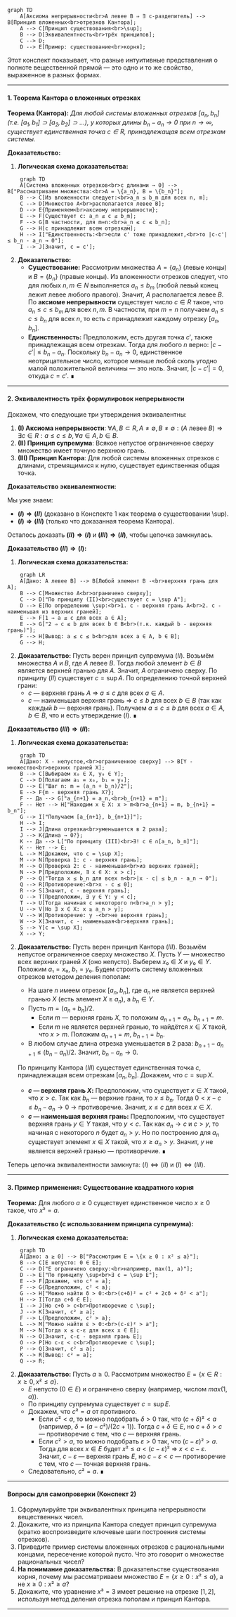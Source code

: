 ```mermaid
graph TD
    A[Аксиома непрерывности<br>A левее B ⇒ ∃ c-разделитель] --> B[Принцип вложенных<br>отрезков Кантора];
    A --> C[Принцип существования<br>\sup];
    B --> D[Эквивалентность<br>трёх принципов];
    C --> D;
    D --> E[Пример: существование<br>корня];
```

Этот конспект показывает, что разные интуитивные представления о полноте вещественной прямой — это одно и то же свойство, выраженное в разных формах.

---

#### **1. Теорема Кантора о вложенных отрезках**

**Теорема (Кантора):**
*Для любой системы вложенных отрезков ${[a_n, b_n]}$ (т.е. $[a_1, b_1] ⊃ [a_2, b_2] ⊃ ...$), у которых длины $b_n - a_n → 0$ при $n → ∞$, существует единственная точка $c ∈ R$, принадлежащая всем отрезкам системы.*

**Доказательство:**
1.  **Логическая схема доказательства:**
```mermaid
    graph TD
    A[Система вложенных отрезков<br>с длинами → 0] --> B["Рассматриваем множества:<br>A = \{a_n}, B = \{b_n}"];
    B --> C[Из вложенности следует:<br>a_n ≤ b_m для всех n, m];
    C --> D[Множество A<br>располагается левее B];
    D --> E{Применяем<br>аксиому непрерывности};
    E --> F[Существует c: a_n ≤ c ≤ b_m];
    F --> G[В частности, для m=n:<br>a_n ≤ c ≤ b_n];
    G --> H[c принадлежит всем отрезкам];
    H --> I["Единственность:<br>если c' тоже принадлежит,<br>то |c-c'| ≤ b_n - a_n → 0"];
    I --> J[Значит, c = c'];
```

2.  **Доказательство:**
    *   **Существование:**
        Рассмотрим множества $A = \{a_n\}$ (левые концы) и $B = \{b_n\}$ (правые концы). Из вложенности отрезков следует, что для любых $n, m ∈ N$ выполняется $a_n ≤ b_m$ (любой левый конец лежит левее любого правого). Значит, $A$ располагается левее $B$.
        По **аксиоме непрерывности** существует число $c ∈ R$ такое, что $a_n ≤ c ≤ b_m$ для всех $n, m$.
        В частности, при $m = n$ получаем $a_n ≤ c ≤ b_n$ для всех $n$, то есть $c$ принадлежит каждому отрезку $[a_n, b_n]$.
    *   **Единственность:**
        Предположим, есть другая точка $c'$, также принадлежащая всем отрезкам. Тогда для любого $n$ верно: $|c - c'| ≤ b_n - a_n$. Поскольку $b_n - a_n → 0$, единственное неотрицательное число, которое меньше любой сколь угодно малой положительной величины — это ноль. Значит, $|c - c'| = 0$, откуда $c = c'$. ∎

---

#### **2. Эквивалентность трёх формулировок непрерывности**

Докажем, что следующие три утверждения эквивалентны:
1.  **(I) Аксиома непрерывности**: $∀ A, B ⊂ R, A ≠ ∅, B ≠ ∅: (A \text{ левее } B) ⇒ ∃ c ∈ R: a ≤ c ≤ b, ∀ a ∈ A, b ∈ B.$
2.  **(II) Принцип супремума**: Всякое непустое ограниченное сверху множество имеет точную верхнюю грань.
3.  **(III) Принцип Кантора**: Для любой системы вложенных отрезков с длинами, стремящимися к нулю, существует единственная общая точка.

**Доказательство эквивалентности:**

Мы уже знаем:
*   **$(I) ⇒ (II)$** (доказано в Конспекте 1 как теорема о существовании \sup).
*   **$(I) ⇒ (III)$** (только что доказанная теорема Кантора).

Осталось доказать **$(II) ⇒ (I)$** и **$(III) ⇒ (II)$**, чтобы цепочка замкнулась.

**Доказательство $(II) ⇒ (I)$:**

1.  **Логическая схема доказательства:**
```mermaid
    graph LR
    A[Дано: A левее B] --> B[Любой элемент B -<br>верхняя грань для A];
    B --> C[Множество A<br>ограничено сверху];
    C --> D["По принципу (II)<br>существует c = \sup A"];
    D --> E[По определению \sup:<br>1. c - верхняя грань A<br>2. c - наименьшая из верхних граней];
    E --> F[1 ⇒ a ≤ c для всех a ∈ A];
    E --> G["2 ⇒ c ≤ b для всех b ∈ B<br>(т.к. каждый b - верхняя грань)"];
    F --> H[Вывод: a ≤ c ≤ b<br>для всех a ∈ A, b ∈ B];
    G --> H;
```

2.  **Доказательство:**
    Пусть верен принцип супремума $(II)$. Возьмём множества $A$ и $B$, где $A$ левее $B$. Тогда любой элемент $b ∈ B$ является верхней гранью для $A$. Значит, $A$ ограничено сверху. По принципу $(II)$ существует $c = \sup A$.
    По определению точной верхней грани:
    *   $c$ — верхняя грань $A$ ⇒ $a ≤ c$ для всех $a ∈ A$.
    *   $c$ — наименьшая верхняя грань ⇒ $c ≤ b$ для всех $b ∈ B$ (так как каждый $b$ — верхняя грань).
    Получаем $a ≤ c ≤ b$ для всех $a ∈ A, b ∈ B$, что и есть утверждение $(I)$. ∎

**Доказательство $(III) ⇒ (II)$:**

1.  **Логическая схема доказательства:**
```mermaid
    graph TD
    A[Дано: X - непустое,<br>ограниченное сверху] --> B[Y - множество<br>верхних граней X];
    B --> C[Выбираем x₀ ∈ X, y₀ ∈ Y];
    C --> D[Полагаем a₁ = x₀, b₁ = y₀];
    D --> E["Шаг n: m = (a_n + b_n)/2"];
    E --> F{m - верхняя грань X?};
    F -- Да --> G["a_{n+1} = a_n,<br>b_{n+1} = m"];
    F -- Нет --> H["Находим x ∈ X: x > m<br>a_{n+1} = m, b_{n+1} = b_n"];
    G --> I["Получаем [a_{n+1}, b_{n+1}]"];
    H --> I;
    I --> J[Длина отрезка<br>уменьшается в 2 раза];
    J --> K{Длина → 0?};
    K -- Да --> L["По принципу (III)<br>∃! c ∈ ∩[a_n, b_n]"];
    K -- Нет --> E;
    L --> M[Докажем, что c = \sup X];
    M --> N[Проверка 1: c - верхняя грань];
    M --> O[Проверка 2: c - наименьшая<br>из верхних граней];
    N --> P[Предположим, ∃ x ∈ X: x > c];
    P --> Q["Тогда x ≤ b_n для всех n<br>|x - c| ≤ b_n - a_n → 0"];
    Q --> R[Противоречие:<br>x - c ≤ 0];
    R --> S[Значит, c - верхняя грань];
    O --> T[Предположим, ∃ y ∈ Y: y < c];
    T --> U[Тогда начиная с некоторого n<br>a_n > y];
    U --> V[Но ∃ x ∈ X: x ≥ a_n > y];
    V --> W[Противоречие: y -<br>не верхняя грань];
    W --> X[Значит, c - наименьшая<br>верхняя грань];
    S --> Y[c = \sup X];
    X --> Y;
```

2.  **Доказательство:**
    Пусть верен принцип Кантора $(III)$. Возьмём непустое ограниченное сверху множество $X$. Пусть $Y$ — множество всех верхних граней $X$ (оно непусто). Выберем $x₀ ∈ X$ и $y₀ ∈ Y$. Положим $a₁ = x₀$, $b₁ = y₀$.
    Будем строить систему вложенных отрезков методом деления пополам:
    *   На шаге $n$ имеем отрезок $[a_n, b_n]$, где $a_n$ не является верхней гранью $X$ (есть элемент $X$ ≥ $a_n$), а $b_n ∈ Y$.
    *   Пусть $m = (a_n + b_n)/2$.
        *   Если $m$ — верхняя грань $X$, то положим $a_{n+1} = a_n$, $b_{n+1} = m$.
        *   Если $m$ не является верхней гранью, то найдётся $x ∈ X$ такой, что $x > m$. Положим $a_{n+1} = m$, $b_{n+1} = b_n$.
    *   В любом случае длина отрезка уменьшается в 2 раза: $b_{n+1} - a_{n+1} ≤ (b_n - a_n)/2$. Значит, $b_n - a_n → 0$.

    По принципу Кантора $(III)$ существует единственная точка $c$, принадлежащая всем отрезкам $[a_n, b_n]$. Докажем, что $c = \sup X$.
    *   **$c$ — верхняя грань $X$:** Предположим, что существует $x ∈ X$ такой, что $x > c$. Так как $b_n$ — верхние грани, то $x ≤ b_n$. Тогда $0 < x - c ≤ b_n - a_n → 0$ → противоречие. Значит, $x ≤ c$ для всех $x ∈ X$.
    *   **$c$ — наименьшая верхняя грань:** Предположим, что существует верхняя грань $y ∈ Y$ такая, что $y < c$. Так как $a_n → c$ и $c > y$, то начиная с некоторого $n$ будет $a_n > y$. Но по построению для $a_n$ существует элемент $x ∈ X$ такой, что $x ≥ a_n > y$. Значит, $y$ не является верхней гранью — противоречие. ∎

Теперь цепочка эквивалентности замкнута: $(I) ⇔ (II)$ и $(I) ⇔ (III)$.

---

#### **3. Пример применения: Существование квадратного корня**

**Теорема:** Для любого $a ≥ 0$ существует единственное число $x ≥ 0$ такое, что $x² = a$.

**Доказательство (с использованием принципа супремума):**
1.  **Логическая схема доказательства:**
```mermaid
    graph TD
    A[Дано: a ≥ 0] --> B["Рассмотрим E = \{x ≥ 0 : x² ≤ a}"];
    B --> C[E непусто: 0 ∈ E];
    C --> D["E ограничено сверху:<br>например, max(1, a)"];
    D --> E["По принципу \sup<br>∃ c = \sup E"];
    E --> F[Докажем, что c² = a];
    F --> G{Предположим, c² < a};
    G --> H["Можно найти δ > 0:<br>(c+δ)² = c² + 2cδ + δ² < a"];
    H --> I[Тогда c+δ ∈ E];
    I --> J[Но c+δ > c<br>Противоречие с \sup];
    J --> K[Значит, c² ≥ a];
    F --> L{Предположим, c² > a};
    L --> M["Можно найти ε > 0:<br>(c-ε)² > a"];
    M --> N[Тогда x ≤ c-ε для всех x ∈ E];
    N --> O[Значит, c-ε - верхняя грань E];
    O --> P[Но c-ε < c<br>Противоречие с \sup];
    P --> Q[Значит, c² ≤ a];
    K --> R[Вывод: c² = a];
    Q --> R;
```

2.  **Доказательство:**
    Пусть $a ≥ 0$. Рассмотрим множество $E = \{ x ∈ R : x ≥ 0, x² ≤ a \}$.
    *   $E$ непусто ($0 ∈ E$) и ограничено сверху (например, числом $max(1, a)$).
    *   По принципу супремума существует $c = \sup E$.
    *   Докажем, что $c² = a$ от противного.
        *   Если $c² < a$, то можно подобрать $δ > 0$ так, что $(c + δ)² < a$ (например, $δ = (a - c²)/(2c + 1)$). Тогда $c + δ ∈ E$, но $c + δ > c$ — противоречие с тем, что $c$ — верхняя грань.
        *   Если $c² > a$, то можно подобрать $ε > 0$ так, что $(c - ε)² > a$. Тогда для всех $x ∈ E$ будет $x² ≤ a < (c - ε)²$ ⇒ $x < c - ε$. Значит, $c - ε$ — верхняя грань $E$, но $c - ε < c$ — противоречие с тем, что $c$ — точная верхняя грань.
    *   Следовательно, $c² = a$. ∎

---

#### **Вопросы для самопроверки (Конспект 2)**

1.  Сформулируйте три эквивалентных принципа непрерывности вещественных чисел.
2.  Докажите, что из принципа Кантора следует принцип супремума (кратко воспроизведите ключевые шаги построения системы отрезков).
3.  Приведите пример системы вложенных отрезков с рациональными концами, пересечение которой пусто. Что это говорит о множестве рациональных чисел?
4.  **На понимание доказательства:** В доказательстве существования корня, почему мы рассматриваем множество $E = \{x ≥ 0 : x² ≤ a\}$, а не ${x ≥ 0 : x² ≥ a}$?
5.  Докажите, что уравнение $x³ = 3$ имеет решение на отрезке $[1, 2]$, используя метод деления отрезка пополам и принцип Кантора.
***